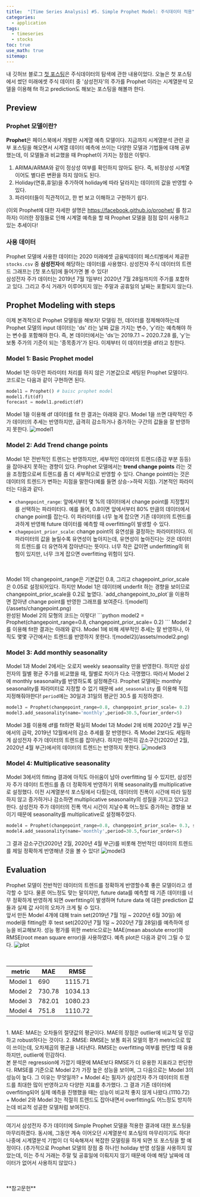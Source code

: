 ```yaml
---
title:  "[Time Series Analysis] #5. Simple Prophet Model: 주식데이터 적용"
categories:
  - application
tags:
  - timeseries
  - stocks
toc: true
use_math: true
sitemap: 
---
```


내 깃허브 블로그 [첫 포스팅](https://hyewonleess.github.io/application/stocks-explore/)은 주식데이터의 탐색에 관한 내용이었다. 오늘은 첫 포스팅에서 썼던 미래에셋 주식 데이터 중 '삼성전자'의 주가를 Prophet 이라는 시계열분석 모델을 이용해
fit 하고 prediction도 해보는 포스팅을 해볼까 한다. 

## Preview
### Prophet 모델이란?
**Prophet**은 페이스북에서 개발한 시계열 예측 모델이다. 지금까지 시계열분석 관련 공부 포스팅을 해오면서 시계열 데이터 예측에 쓰이는 다양한 모델과 기법들에 대해 공부했는데, 이 모델들과
비교했을 때 Prophet이 가지는 장점은 이렇다.
 1) ARIMA/ARMA와 같이 정상성 여부를 확인하지 않아도 된다. 즉, 비정상성 시계열이어도 별다른 변환을 하지 않아도 된다.
 2) Holiday(연휴,휴일)을 추가하여 holiday에 따라 달라지는 데이터의 값을 반영할 수 있다.
 3) 파라미터들이 직관적이고, 한 번 보고 이해하고 구현하기 쉽다. <br>
 
(이외 Prophet에 대한 자세한 설명은 <https://facebook.github.io/prophet/> 를 참고하자)
이러한 장점들로 인해 시계열 예측을 할 때 Prophet 모델을 점점 많이 사용하고 있는 추세이다! 

### 사용 데이터
Prophet 모델에 사용한 데이터는 2020 미래에셋 금융빅데이터 페스티벌에서 제공한 `stocks.csv` 중 **삼성전자**에 해당하는 데이터를 사용했다. 삼성전자 주식 데이터의 트렌드 그래프는
[첫 포스팅]에 들어가면 볼 수 있다! <br>
삼성전자 주가 데이터는 2019년 7월 1일부터 2020년 7월 28일까지의 주가를 포함하고 있다. 그리고 주식 거래가 이루어지지 않는 주말과 공휴일의 날짜는 포함되지 않는다.

## Prophet Modeling with steps
이제 본격적으로 Prophet 모델링을 해보자! 모델링 전, 데이터를 정제해야하는데 Prophet 모델의 input 데이터는 'ds' 라는 날짜 값을 가지는 변수, 'y'라는 예측해야 하는 변수를 포함해야 한다.
즉, 본 데이터에서는 'ds'는 2019.7.1 ~ 2020.7.28 를, 'y'는 보통 주가의 기준이 되는 '종목종가'가 된다. 이제부터 이 데이터셋을 df라고 칭한다.

### Model 1: Basic Prophet model
Model 1은 아무런 파라미터 처리를 하지 않은 기본값으로 세팅된 Prophet 모델이다. 코드로는 다음과 같이 구현하면 된다.
```python
model1 = Prophet() # baisc prophet model
model1.fit(df)
forecast = model1.predict(df) 
```
Model 1을 이용해 df 데이터를 fit 한 결과는 아래와 같다. Model 1을 쓰면 대략적인 주가 데이터의 추세는 반영하지만, 급격히 감소하거나 증가하는 구간의 값들을 잘 반영하지 못한다.
![model1](/assets/model1.png)

### Model 2: Add Trend change points 
Model 1은 전반적인 트렌드는 반영하지만, 세부적인 데이터의 트렌드(증감 부분 등등)을 잡아내지 못하는 경향이 있다. Prophet 모델에서는 **trend change points** 라는 것을 조정함으로써
트렌드를 좀 더 세부적으로 반영할 수 있다. Change point라는 것은 데이터의 트렌드가 변하는 지점을 말한다(예를 들면 상승->하락 지점). 기본적인 파라미터는 다음과 같다.
 + `changepoint_range`: 앞에서부터 몇 %의 데이터에서 change point를 지정할지를 선택하는 파라미터다. 예를 들어, 0.8이면 앞에서부터 80% 만큼의 데이터에서 change point를 잡는다. 이 파라미터를 너무 높게 잡으면 기존 데이터의 트렌드를 과하게 반영해 future 데이터를 예측할 때 overfitting이 발생할 수 있다.
 + `chagepoint_prior_scale`: change point의 유연성을 결정하는 파라미터이다. 이 파라미터의 값을 늘릴수록 유연성이 높아지는데, 유연성이 높아진다는 것은 데이터의 트렌드를 더 유연하게 
 잡아낸다는 뜻이다. 너무 작은 값이면 underfitting의 위험이 있지만, 너무 크게 잡으면 overfitting 위험이 있다.
<br>
<br>
Model 1의 changepoint_range은 기본값인 0.8, 그리고 chagepoint_prior_scale 은 0.05로 설정되어있다. 하지만 Model 1은 데이터에 underfit 하는 경향을 보이므로 changepoint_prior_scale을
0.2로 높였다. `add_changepoint_to_plot`을 이용하면 잡아낸 change point를 반영한 그래프를 보여준다.
![model1](/assets/changepoint.png)
<br>
완성된 Model 2의 모형의 코드는 이렇다!
```python
model2 = Prophet(changepoint_range=0.8, changepoint_prior_scale= 0.2)
```
Model 2를 이용해 fit한 결과는 아래와 같다. Model 1에 비해 세부적인 추세는 잘 반영하나, 아직도 몇몇 구간에서는 트렌드를 반영하지 못한다.
![model2](/assets/model2.png)

### Model 3: Add monthly seasonality
Model 1과 Model 2에서는 오로지 weekly seaonsality 만을 반영한다. 하지만 삼성전자의 월별 평균 주가를 비교했을 때, 월별로 차이가 다소 극명했다. 따라서 Model 2에 monthly seasonality를
반영하도록 설정해준다. Prophet 모델에는 monthly seasonality를 파라미터로 지정할 수 없기 때문에 `add_seasonality` 를 이용해 직접 지정해줘야한다! `period`에는 30일과 31일의 평균인 30.5 를 지정하겠다.

```python
model3 = Prophet(changepoint_range=0.8, changepoint_prior_scale= 0.2)
model3.add_seasonality(name='monthly',period=30.5,fourier_order=5)
```
Model 3를 이용해 df를 fit하면 확실히 Model 1과 Model 2에 비해 2020년 2월 부근에서의 급락, 2019년 12월에서의 감소 추세를 잘 반영한다. 즉 Model 2보다도 세밀하게 삼성전자 주가 데이터의 트렌드를 잡아낸다. 하지만 여전히 감소구간(2020년 2월, 2020년 4월 부근)에서의 데이터의 트렌드는 반영하지 못한다. 
![model3](/assets/model3.png)

### Model 4: Multiplicative seasonality
Model 3에서의 fitting 결과에 아직도 아쉬움이 남아 overfitting 일 수 있지만, 삼성전자 주가 데이터 트렌드를 좀 더 정확하게 반영하기 위해 seasonality를 multiplicative로 설정했다.
이전 시계열분석 포스팅에서 다뤘는데, 데이터의 진폭이 시간에 따라 일정하지 않고 증가하거나 감소하면 multiplicative seasonality의 성질을 가지고 있다고 한다. 삼성전자 주가 데이터의 진폭 역시 시간이 지날수록 어느정도 증가하는 경향을 보이기 때문에 seasonality를 multiplicative로 설정해주었다.

```python
model4 = Prophet(changepoint_range=0.8, changepoint_prior_scale= 0.3, seasonality_mode='multiplicative')
model4.add_seasonality(name='monthly',period=30.5,fourier_order=5)
```

그 결과 감소구간(2020년 2월, 2020년 4월 부근)를 비롯해 전반적인 데이터의 트렌드를 제일 정확하게 반영해낸 것을 볼 수 있다!
![model3](/assets/model4.png)

## Evaluation
Prophet 모델이 전반적인 데이터의 트렌드를 정확하게 반영할수록 좋은 모델이라고 생각할 수 있다. 물론 어느정도 맞는 말이지만, future data를 예측할 때 기존 데이터를 너무 정확하게 
반영하게 되면 overfitting이 발생하며 future data 에 대한 prediction 값들과 실제 값 사이의 오차가 크게 될 수 있다.
<br>
앞서 만든 Model 4개에 대해 train set(2019년 7월 1일 ~ 2020년 6월 30일) 에 model을 fitting한 후 test set(2020년 7월 1일 ~ 2020년 7월 28일)를 예측하여 성능을 비교해보자. 성능 평가를
위한 metric으로는 MAE(mean absolute error)와 RMSE(root mean square error)을 사용하였다. 예측 plot은 다음과 같이 그릴 수 있다.
![plot](/assets/model1_pred.png)

<br>

|metric|MAE|RMSE|
|------|---|---|
|Model 1|690|1115.71|
|Model 2|730.78|1034.13|
|Model 3|782.01|1080.23|
|Model 4|751.8|1110.72|

<br>
 1. MAE: MAE는 오차들의 절댓값의 평균이다. MAE의 장점은 outlier에 비교적 덜 민감하고 robust하다는 것이다.
 2. RMSE: RMSE는 보통 회귀 모델의 평가 metric으로 많이 쓰이는데, 오차제곱의 평균을 나타낸다. RMSE는 overfitting 여부를 판단할 때 유용하지만, outlier에 민감하다.
<br>
본 분석은 regression에 가깝기 때문에 MAE보다 RMSE가 더 유용한 지표라고 판단한다. RMSE를 기준으로 Model 2가 가장 높은 성능을 보이며, 그 다음으로는 Model 3의 성능이 높다. 
그 이유는 무엇일까?
 + Model 4는 필자가 삼성전자 주가 데이터의 트렌드를 최대한 많이 반영하고자 다양한 지표를 추가했다. 그 결과 기존 데이터에 overfiting되어 실제 예측을 진행했을 때는 성능이 비교적
 좋지 않게 나왔다.(1110.72) 
 + Model 2와 Model 3는 적절히 트렌드도 잡아내면서 overfitting도 어느정도 방지하는데 비교적 성공한 모델처럼 보여진다. 

---

여기서 삼성전자 주가 데이터에 Simple Prophet 모델을 적용한 결과에 대한 포스팅을 마무리하겠다. 동시에, 그동안 계속 이어오던 시계열분석 포스팅의 마무리이기도 하다! 나중에 시계열분석
기법이 더 익숙해져서 복잡한 모델링을 하게 되면 또 포스팅을 할 예정이다. (추가적으로 Prophet 모델의 장점 중 하나인 holiday 반영 성질을 사용하지 않았는데, 이는 주식 거래는 주말 및 공휴일에 이뤄지지 않기 때문에 아예 해당 날짜에 데이터가 없어서 사용하지 않았다.)


<br>
<br>
**참고문헌**
<https://zamezzz.tistory.com/279> <br>
<https://predictor-ver1.tistory.com/4> <br>
<https://hyperconnect.github.io/2020/03/09/prophet-package.html>


